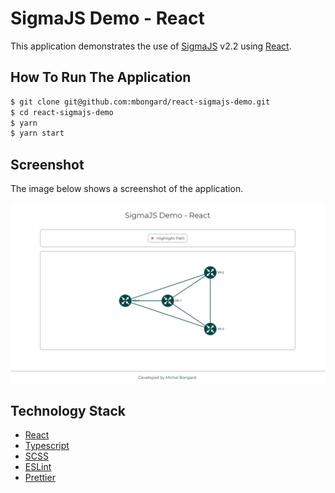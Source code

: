 # SigmaJS Demo - React

This application demonstrates the use of [SigmaJS](https://www.sigmajs.org/) v2.2 using [React](https://reactjs.org/).

## How To Run The Application

```bash
$ git clone git@github.com:mbongard/react-sigmajs-demo.git
$ cd react-sigmajs-demo
$ yarn
$ yarn start
```

## Screenshot

The image below shows a screenshot of the application.

![Screenshot of SigmaJS Demo](/img/demo-screenshot.png)

## Technology Stack

- [React](https://reactjs.org/)
- [Typescript](https://www.typescriptlang.org/)
- [SCSS](https://sass-lang.com/)
- [ESLint](https://eslint.org/)
- [Prettier](https://prettier.io/)
